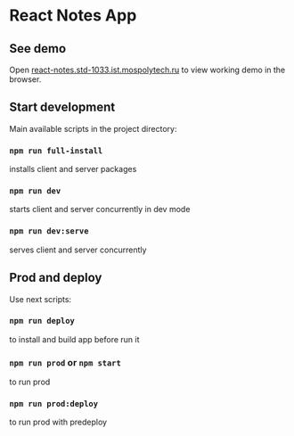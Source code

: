 # React Notes App

## See demo

Open [react-notes.std-1033.ist.mospolytech.ru](http://react-notes.std-1033.ist.mospolytech.ru/) to view working demo in the browser.

## Start development

Main available scripts in the project directory:

### `npm run full-install`

installs client and server packages

### `npm run dev`

starts client and server concurrently in dev mode

### `npm run dev:serve`

serves client and server concurrently

## Prod and deploy

Use next scripts:

### `npm run deploy`

to install and build app before run it

### `npm run prod` or `npm start`

to run prod

### `npm run prod:deploy`

to run prod with predeploy
